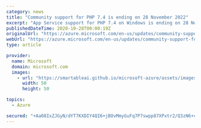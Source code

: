 ```yaml
---
category: news
title: "Community support for PHP 7.4 is ending on 28 November 2022"
excerpt: "App Service support for PHP 7.4 on Windows is ending on 28 November 2022."
publishedDateTime: 2020-10-28T00:00:19Z
originalUrl: "https://azure.microsoft.com/en-us/updates/community-support-for-php-74-is-ending-on-28-november-2022/"
webUrl: "https://azure.microsoft.com/en-us/updates/community-support-for-php-74-is-ending-on-28-november-2022/"
type: article

provider:
  name: Microsoft
  domain: microsoft.com
  images:
    - url: "https://smartableai.github.io/microsoft-azure/assets/images/organizations/microsoft.com-50x50.jpg"
      width: 50
      height: 50

topics:
  - Azure

secured: "+Aa08IxZJGyN/dYT7KXDIY4QI6+jBOvMmyGuFq7P7swpp87XPxtr2/Q3zN6+cGTNh8QEZHK3z57L+MkJZl/AP7WQru0hkEDA1ughNHJfApE7ARAeQNQ8Q/Fw2cO7aU0Q6d2jvTOev5/u+nnctKgEzHfVSedpPtdGGIrPy961ceLWjRxOcfn7BlWobffMM4IMS9fSA1bYjX1BkQ2gJx+ZL8V8N61FvBbzgwF6IFLlRwpJ32HqU1Q6tg/Ri+cH67ZLJKSdU8w9s7BPg8n1wnwfxX+jYQZ7d86sRkA+XSSYi77VzeQS0wKDbZl2vWkZxjORk0iq0cyEhdx0PhW29cEJ2pEx65loLJxvDUtzzfmBZ3o=;Rrj7CaWqKKg4bbd8QZRJGQ=="
---
```


